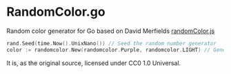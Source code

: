 RandomColor.go
==============

Random color generator for Go based on David Merfields [randomColor.js](http://llllll.li/randomColor/)

```go
rand.Seed(time.Now().UnixNano()) // Seed the random number generator
color := randomcolor.New(randomcolor.Purple, randomcolor.LIGHT) // Generate a random light purple color
```

It is, as the original source, licensed under CC0 1.0 Universal.
